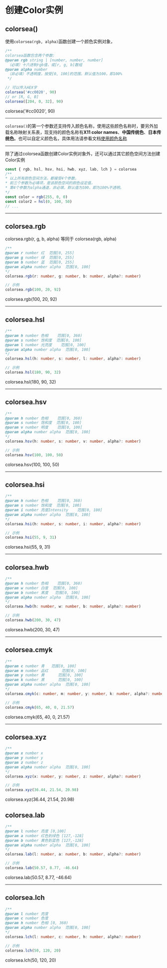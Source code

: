 # 创建Color实例

## colorsea()

使用`colorsea(rgb, alpha)`函数创建一个颜色实例对象，

```typescript
/**
colorsea函数包含两个参数:
@param rgb string | [number, number, number] 
 （必填）十六进制rgb值，或[r, g, b]数组
@param alpha number 
 （非必填）不透明度，按受[0, 100]的范围，默认值为100，即100%
 */

// 可以传入HEX字
colorsea('#cc0020', 90)
// or [R, G, B]
colorsea([204, 0, 32], 90)
```

<ColorBox box-color="rgba(204, 0, 32, 90%)">colorsea('#cc0020', 90)</ColorBox>

---

`colorsea()`的第一个参数还支持传入颜色名称，使用这些颜色名称时，要另外加载名称映射关系表，现支持的颜色名称有**X11 color names**、**中国传统色**、**日本传统色**。也可以自定义颜色名，具体用法请参看文档[使用颜色名称](/colorsea/zh/Names.html)

---

除了通过colorsea函数创建Color实例对象外，还可以通过其它颜色空间方法创建Color实例

```typescript
const { rgb, hsl, hsv, hsi, hwb, xyz, lab, lch } = colorsea
/**
* 以上所有颜色空间方法，都接受4个参数，
* 前三个参数为必填项，是该颜色空间的颜色设定值，
* 第4个参数为alpha通道，非必填，默认值为100，即为100%不透明。
*/ 
const color = rgb(255, 0, 0)
const color2 = hsl(0, 100, 50)
// ...
```

---

## colorsea.rgb

colorsea.rgb(r, g, b, alpha) 等同于 colorsea(rgb, alpha)

```typescript
/**
@param r number 红  范围[0, 255]
@param g number 绿  范围[0, 255]
@param b number 蓝  范围[0, 255]
@param alpha number alpha  范围[0, 100]
*/
colorsea.rgb(r: number, g: number, b: number, alpha?: number)

// 示例
colorsea.rgb(100, 20, 92)
```

<ColorBox box-color="rgb(100, 20, 92)">colorsea.rgb(100, 20, 92)</ColorBox>

---

## colorsea.hsl

```typescript
/**
@param h number 色相    范围[0, 360)
@param s number 饱和度  范围[0, 100]
@param l number 光亮度    范围[0, 100]
@param alpha number alpha  范围[0, 100]
*/
colorsea.hsl(h: number, s: number, l: number, alpha?: number)

// 示例
colorsea.hsl(180, 90, 32)
```

<ColorBox box-color="hsl(180, 90%, 32%)">colorsea.hsl(180, 90, 32)</ColorBox>

---

## colorsea.hsv

```typescript
/**
@param h number 色相    范围[0, 360)
@param s number 饱和度  范围[0, 100]
@param v number 明度    范围[0, 100]
@param alpha number alpha  范围[0, 100]
*/
colorsea.hsv(h: number, s: number, v: number, alpha?: number)

// 示例
colorsea.hsv(100, 100, 50)
```

<ColorBox box-color="#2a8000">colorsea.hsv(100, 100, 50)</ColorBox>

---

## colorsea.hsi

```typescript
/**
@param h number 色相    范围[0, 360)
@param s number 饱和度  范围[0, 100]
@param i number 亮度Intensity    范围[0, 100]
@param alpha number alpha  范围[0, 100]
*/
colorsea.hsi(h: number, s: number, i: number, alpha?: number)

// 示例
colorsea.hsi(55, 9, 31)
```

<ColorBox box-color="rgb(83, 82, 72)">colorsea.hsi(55, 9, 31)</ColorBox>

---

## colorsea.hwb

```typescript
/**
@param h number 色相    范围[0, 360)
@param w number 白度  范围[0, 100]
@param b number 黑度   范围[0, 100]
@param alpha number alpha  范围[0, 100]
*/
colorsea.hwb(h: number, w: number, b: number, alpha?: number)

// 示例
colorsea.hwb(200, 30, 47)
```

<ColorBox box-color="#4d7487">colorsea.hwb(200, 30, 47)</ColorBox>

---

## colorsea.cmyk

```typescript
/**
@param c number 青   范围[0, 100]
@param m number 品红      范围[0, 100]
@param y number 黄      范围[0, 100]
@param k number 黑      范围[0, 100]
@param alpha number alpha  范围[0, 100]
*/
colorsea.cmyk(c: number, m: number, y: number, k: number, alpha?: number)

// 示例
colorsea.cmyk(65, 40, 0, 21.57)
```

<ColorBox box-color="rgb(70, 120, 200)">colorsea.cmyk(65, 40, 0, 21.57)</ColorBox>

---

## colorsea.xyz

```typescript
/**
@param x number x   
@param y number y  
@param z number z  
@param alpha number alpha  范围[0, 100]
*/
colorsea.xyz(x: number, y: number, z: number, alpha?: number)

// 示例
colorsea.xyz(36.44, 21.54, 20.98)
```

<ColorBox box-color="#e0457b">colorsea.xyz(36.44, 21.54, 20.98)</ColorBox>

## colorsea.lab

```typescript
/**
@param l number 亮度 [0,100]
@param a number 红色到绿色 [127,-128]
@param b number 黄色到蓝色 [127,-128]
@param alpha number alpha  范围[0, 100]
*/
colorsea.lab(l: number, a: number, b: number, alpha?: number)

// 示例
colorsea.lab(50.57, 8.77, -46.64)
```

<ColorBox box-color="#4678C8">colorsea.lab(50.57, 8.77, -46.64)</ColorBox>

---

## colorsea.lch

```typescript
/**
@param l number 亮度
@param c number 色度
@param h number 色相 [0, 360)
@param alpha number alpha  范围[0, 100]
*/
colorsea.lch(l: number, c: number, h: number, alpha?: number)

// 示例
colorsea.lch(50, 120, 20)
```

<ColorBox box-color="#ff003b">colorsea.lch(50, 120, 20)</ColorBox>
